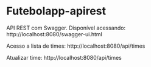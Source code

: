 # Futebolapp-apirest

API REST com Swagger. Disponível acessando: http://localhost:8080/swagger-ui.html

Acesso a lista de times: http://localhost:8080/api/times

Atualizar time: http://localhost:8080/api/times
